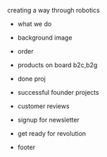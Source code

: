 creating a way through robotics


- what we do

- background image
- order 
- products on board b2c,b2g

- done proj
- successful founder projects
- customer reviews
- signup for newsletter
- get ready for revolution
- footer